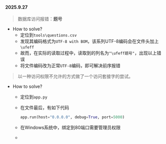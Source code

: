 #### 2025.9.27

> 数据库访问报错：**题号**

* How to solve?
  * 定位到`tools\questions.csv`
  * 发现其编码格式为`UTF-8 with BOM`，该系列UTF-8编码会在文件头加上`\ufeff`
  * 故而，在实际的读取过程中，读取到的列名为`"\ufeff题号"`，出现以上错误
  * 将文件编码改为正常`UTF-8`编码，即可解决前序报错

> 以一种访问权限不允许的方式做了一个访问套接字的尝试。

* How to solve?

  * 定位到`app.py`

  * 在文件最后，有如下代码

    ```python
    app.run(host="0.0.0.0", debug=True, port=5000)
    ```

  * 在Windows系统中，绑定到80端口需要管理员权限 
  
  * 